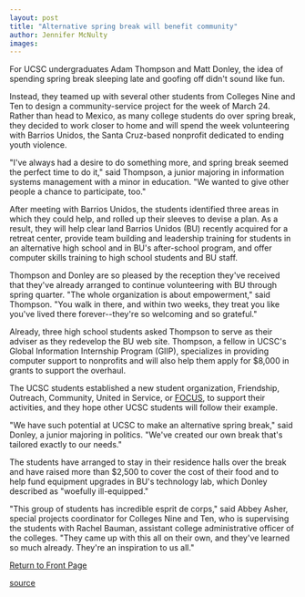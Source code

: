 ```yaml
---
layout: post
title: "Alternative spring break will benefit community"
author: Jennifer McNulty
images:
---
```


For UCSC undergraduates Adam Thompson and Matt Donley, the idea of spending spring break sleeping late and goofing off didn't sound like fun.

Instead, they teamed up with several other students from Colleges Nine and Ten to design a community-service project for the week of March 24\. Rather than head to Mexico, as many college students do over spring break, they decided to work closer to home and will spend the week volunteering with Barrios Unidos, the Santa Cruz-based nonprofit dedicated to ending youth violence.  

"I've always had a desire to do something more, and spring break seemed the perfect time to do it," said Thompson, a junior majoring in information systems management with a minor in education. "We wanted to give other people a chance to participate, too."  
  
After meeting with Barrios Unidos, the students identified three areas in which they could help, and rolled up their sleeves to devise a plan. As a result, they will help clear land Barrios Unidos (BU) recently acquired for a retreat center, provide team building and leadership training for students in an alternative high school and in BU's after-school program, and offer computer skills training to high school students and BU staff.  
  
Thompson and Donley are so pleased by the reception they've received that they've already arranged to continue volunteering with BU through spring quarter. "The whole organization is about empowerment," said Thompson. "You walk in there, and within two weeks, they treat you like you've lived there forever--they're so welcoming and so grateful."   
  
Already, three high school students asked Thompson to serve as their adviser as they redevelop the BU web site. Thompson, a fellow in UCSC's Global Information Internship Program (GIIP), specializes in providing computer support to nonprofits and will also help them apply for $8,000 in grants to support the overhaul.   
  
The UCSC students established a new student organization, Friendship, Outreach, Community, United in Service, or [FOCUS][1], to support their activities, and they hope other UCSC students will follow their example.  
  
"We have such potential at UCSC to make an alternative spring break," said Donley, a junior majoring in politics. "We've created our own break that's tailored exactly to our needs."  
  
The students have arranged to stay in their residence halls over the break and have raised more than $2,500 to cover the cost of their food and to help fund equipment upgrades in BU's technology lab, which Donley described as "woefully ill-equipped."   
  
"This group of students has incredible esprit de corps," said Abbey Asher, special projects coordinator for Colleges Nine and Ten, who is supervising the students with Rachel Bauman, assistant college administrative officer of the colleges. "They came up with this all on their own, and they've learned so much already. They're an inspiration to us all."  


[Return to Front Page][2]

[1]: http://people.ucsc.edu/~ado/focus/
[2]: http://currents.ucsc.edu/

[source](http://www1.ucsc.edu/currents/02-03/03-24/alternative.html "Permalink to alternative")
